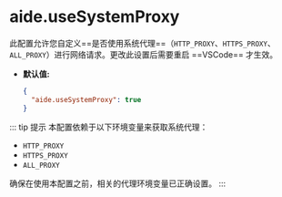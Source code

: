# aide.useSystemProxy

此配置允许您自定义==是否使用系统代理==（`HTTP_PROXY`、`HTTPS_PROXY`、`ALL_PROXY`）进行网络请求。更改此设置后需要重启 ==VSCode== 才生效。

- **默认值:**

  ```json
  {
    "aide.useSystemProxy": true
  }
  ```

::: tip 提示
本配置依赖于以下环境变量来获取系统代理：

- `HTTP_PROXY`
- `HTTPS_PROXY`
- `ALL_PROXY`

确保在使用本配置之前，相关的代理环境变量已正确设置。
:::
